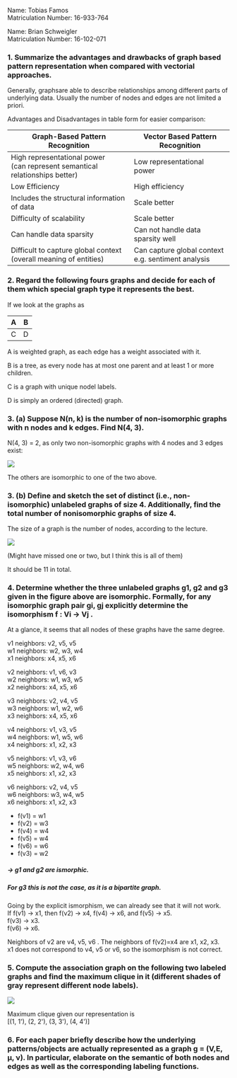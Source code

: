 Name: Tobias Famos  
Matriculation Number: 16-933-764

Name: Brian Schweigler  
Matriculation Number: 16-102-071


### 1. Summarize the advantages and drawbacks of graph based pattern representation when compared with vectorial approaches.

Generally, graphsare  able to describe relationships among different parts of underlying data.
Usually the number of nodes and edges are not limited a priori.

Advantages and Disadvantages in table form for easier comparison:

| Graph-Based Pattern Recognition 	                                                  | Vector Based Pattern Recognition  	                      |
|------------------------------------------------------------------------------------|----------------------------------------------------------|
| High representational power <br/>(can represent semantical relationships better) 	 | Low representational power 	                             |
| Low Efficiency	                                                                    | High efficiency	                                         |
| Includes the structural information of data	                                       | Scale better	                                            |
| Difficulty of scalability	                                                         | Scale better                                             |
| Can handle data sparsity                                                           | Can not handle data sparsity well                        |
| Difficult to capture global context <br/>(overall meaning of entities)             | Can capture global context <br/> e.g. sentiment analysis |


### 2. Regard the following fours graphs and decide for each of them which special graph type it represents the best.

If we look at the graphs as

| A	  | B	  |
|-----|-----|
| 	 C | 	 D |

A is weighted graph, as each edge has a weight associated with it.

B is a tree, as every node has at most one parent and at least 1 or more children.

C is a graph with unique nodel labels. 

D is simply an ordered (directed) graph.

### 3. (a) Suppose N(n, k) is the number of non-isomorphic graphs with n nodes and k edges. Find N(4, 3).

N(4, 3) = 2, as only two non-isomorphic graphs with 4 nodes and 3 edges exist:

 ![](\figs\ex_3a.PNG)

The others are isomorphic to one of the two above.

### 3. (b) Define and sketch the set of distinct (i.e., non-isomorphic) unlabeled graphs of size 4. Additionally, find the total number of nonisomorphic graphs of size 4. 

The size of a graph is the number of nodes, according to the lecture.

![](\figs\ex_3b.PNG)

(Might have missed one or two, but I think this is all of them)

It should be 11 in total.

### 4. Determine whether the three unlabeled graphs g1, g2 and g3 given in the figure above are isomorphic. Formally, for any isomorphic graph pair gi, gj explicitly determine the isomorphism f : Vi → Vj .

At a glance, it seems that all nodes of these graphs have the same degree.

v1 neighbors: v2, v5, v5  
w1 neighbors: w2, w3, w4  
x1 neighbors: x4, x5, x6

v2 neighbors: v1, v6, v3  
w2 neighbors: w1, w3, w5  
x2 neighbors: x4, x5, x6

v3 neighbors: v2, v4, v5  
w3 neighbors: w1, w2, w6  
x3 neighbors: x4, x5, x6

v4 neighbors: v1, v3, v5  
w4 neighbors: w1, w5, w6  
x4 neighbors: x1, x2, x3

v5 neighbors: v1, v3, v6  
w5 neighbors: w2, w4, w6  
x5 neighbors: x1, x2, x3

v6 neighbors: v2, v4, v5  
w6 neighbors: w3, w4, w5  
x6 neighbors: x1, x2, x3


* f(v1) = w1  
* f(v2) = w3
* f(v4) = w4
* f(v5) = w4
* f(v6) = w6
* f(v3) = w2  
##### -> g1 and g2 are ismorphic.

##### For g3 this is not the case, as it is a bipartite graph.  
Going by the explicit ismorphism, we can already see that it will not work.  
If f(v1) -> x1, then f(v2) -> x4, f(v4) -> x6, and f(v5) -> x5.    
f(v3) -> x3.  
f(v6) -> x6.

Neighbors of v2 are v4, v5, v6  .
The neighbors of f(v2)=x4 are x1, x2, x3.  
x1 does not correspond to v4, v5 or v6, so the isomorphism is not correct.

### 5. Compute the association graph on the following two labeled graphs and find the maximum clique in it (different shades of gray represent different node labels).

![](\figs\ex_5.PNG)

Maximum clique given our representation is  
[(1, 1'), (2, 2'), (3, 3'), (4, 4')]

### 6. For each paper briefly describe how the underlying patterns/objects are actually represented as a graph g = (V,E, μ, ν). In particular, elaborate on the semantic of both nodes and edges as well as the corresponding labeling functions.

